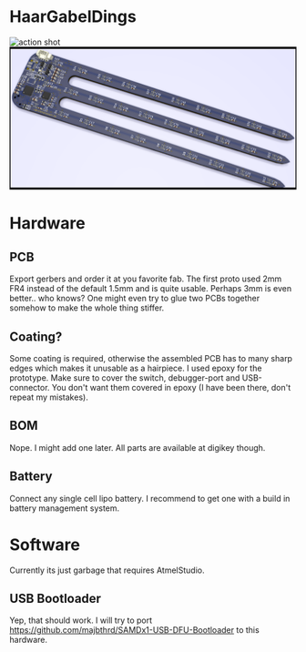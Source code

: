 # HaarGabelDings

![action shot](https://pbs.twimg.com/media/D5_jCWgWkAEaeBI.jpg)
![render](https://raw.githubusercontent.com/cpresser/haargabeldings/master/doc/render.png)

# Hardware
## PCB
Export gerbers and order it at you favorite fab.
The first proto used 2mm FR4 instead of the default 1.5mm and is quite usable. Perhaps 3mm is even better.. who knows? One might even try to glue two PCBs together somehow to make the whole thing stiffer.

## Coating?
Some coating is required, otherwise the assembled PCB has to many sharp edges which makes it unusable as a hairpiece. I used epoxy for the prototype. Make sure to cover the switch, debugger-port and USB-connector. You don't want them covered in epoxy (I have been there, don't repeat my mistakes).

## BOM
Nope. I might add one later.
All parts are available at digikey though.

## Battery
Connect any single cell lipo battery. I recommend to get one with a build in battery management system.

# Software
Currently its just garbage that requires AtmelStudio.

## USB Bootloader
Yep, that should work. I will try to port https://github.com/majbthrd/SAMDx1-USB-DFU-Bootloader to this hardware.
